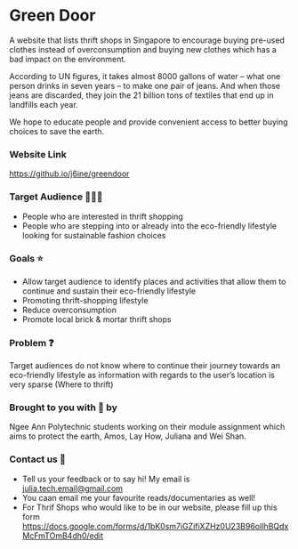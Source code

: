 # Green Door
A website that lists thrift shops in Singapore to encourage buying pre-used clothes instead of overconsumption and buying new clothes which has a bad impact on the environment. 

According to UN figures, it takes almost 8000 gallons of water – what one person drinks in seven years – to make one pair of jeans. And when those jeans are discarded, they join the 21 billion tons of textiles that end up in landfills each year. 

We hope to educate people and provide convenient access to better buying choices to save the earth.

### Website Link
https://github.io/j6ine/greendoor

### Target Audience 🧍‍♀️🧍
* People who are interested in thrift shopping
* People who are stepping into or already into the eco-friendly lifestyle looking for sustainable fashion choices

### Goals ⭐️
* Allow target audience to identify places and activities that allow them to continue and sustain their eco-friendly lifestyle 
* Promoting thrift-shopping lifestyle 
* Reduce overconsumption
* Promote local brick & mortar thrift shops

### Problem ❓
Target audiences do not know where to continue their journey towards an eco-friendly lifestyle as information with regards to the user’s location is very sparse (Where to thrift)

### Brought to you with 💚 by
Ngee Ann Polytechnic students working on their module assignment which aims to protect the earth, Amos, Lay How, Juliana and Wei Shan. 

### Contact us 📱
* Tell us your feedback or to say hi! My email is julia.tech.email@gmail.com
* You caan email me your favourite reads/documentaries as well!
* For Thrif Shops who would like to be in our website, please fill up this form https://docs.google.com/forms/d/1bK0sm7iGZifiXZHz0U23B96oIlhBQdxMcFmTOmB4dh0/edit


